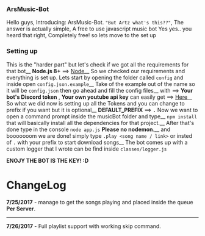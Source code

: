 ### ArsMusic-Bot
Hello guys, Introducing: ArsMusic-Bot.
`"But Artz what's this??"`, The answer is actually simple, A free to use javascript music bot
Yes yes.. you heard that right, Completely free! so lets move to the set up

### Setting up
This is the "harder part" but let's check if we got all the requirements for that bot__
**Node.js 8+** ==> [Node](https://nodejs.org/en/)__
So we checked our requirements and everything is set up.
Lets start by opening the folder called `config` and inside open `config.json.example`__
Take of the example out of the name so it will be `config.json` then go ahead and fill the config files__
with ==> **Your bot's Discord token** , **Your own youtube api key** can easily get ==> [Here](https://console.developers.google.com/)__
So what we did now is setting up all the Tokens and you can change to prefix if you want but it is optional__
**DEFAULT_PREFIX** ==> **`.`** Now we want to open a command prompt inside the musicBot folder and type__
`npm install` that will basically install all the dependencies for that project.__
After that's done type in the console `node app.js` **Please no nodemon**.__
and booooooom we are done! simply type `.play <song name / link>` or insted of `.` with your prefix to start download songs__
The bot comes up with a custom logger that I wrote can be find inside `classes/logger.js`

__ENOJY THE BOT IS THE KEY! :D__
# ChangeLog
__**7/25/2017**__ - manage to get the songs playing and placed inside the queue **Per Server**.
___
__**7/26/2017**__ - Full playlist support with working skip command.
